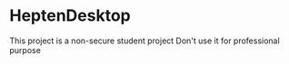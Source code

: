 # HeptenDesktop
This project is a non-secure student project
Don't use it for professional purpose 
